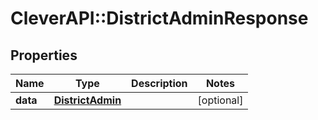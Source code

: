 # CleverAPI::DistrictAdminResponse

## Properties
Name | Type | Description | Notes
------------ | ------------- | ------------- | -------------
**data** | [**DistrictAdmin**](DistrictAdmin.md) |  | [optional] 


